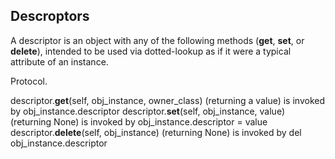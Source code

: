 ## Descroptors

A descriptor is an object with any of the following methods (__get__, __set__, or __delete__), intended to be used via dotted-lookup as if it were a typical attribute of an instance.

Protocol.

descriptor.__get__(self, obj_instance, owner_class) (returning a value)
is invoked by
obj_instance.descriptor
descriptor.__set__(self, obj_instance, value) (returning None)
is invoked by
obj_instance.descriptor = value
descriptor.__delete__(self, obj_instance) (returning None)
is invoked by
del obj_instance.descriptor


